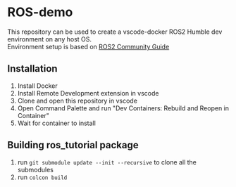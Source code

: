 # ROS-demo
This repository can be used to create a vscode-docker ROS2 Humble dev environment on any host OS.  
Environment setup is based on [ROS2 Community Guide](https://docs.ros.org/en/humble/How-To-Guides/Setup-ROS-2-with-VSCode-and-Docker-Container.html?highlight=vscode)  

## Installation
1. Install Docker
2. Install Remote Development extension in vscode
2. Clone and open this repository in vscode
3. Open Command Palette and run "Dev Containers: Rebuild and Reopen in Container"
4. Wait for container to install

## Building ros_tutorial package
1. run `git submodule update --init --recursive` to clone all the submodules
2. run `colcon build`
